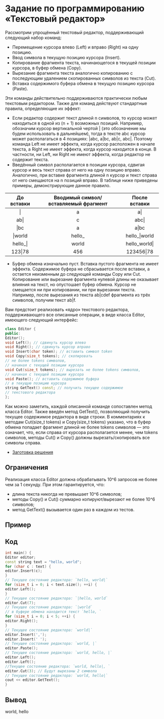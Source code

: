 # Задание по программированию «Текстовый редактор»

Рассмотрим упрощённый текстовый редактор, поддерживающий следующий набор команд:

- Перемещение курсора влево (Left) и вправо (Right) на одну позицию.
- Ввод символа в текущую позицию курсора (Insert).
- Копирование фрагмента текста, начинающегося в текущей позиции курсора, в буфер обмена (Copy).
- Вырезание фрагмента текста аналогично копированию с последующим удалением скопированных символов из текста (Cut).
- Вставка содержимого буфера обмена в текущую позицию курсора (Paste).

Эти команды действительно поддерживаются практически любым текстовым редактором. Также для команд действуют стандартные правила, определяющие их эффект:

- Если редактор содержит текст длиной n символов, то курсор может находиться в одной из (n + 1) возможных позиций. Например, обозначим курсор вертикальной чертой | (это обозначение мы будем использовать в дальнейшем), тогда в тексте abc курсор может располагаться в 4 позициях: |abc, a|bc, ab|c, abc|. Поэтому команда Left не имеет эффекта, когда курсор расположен в начале текста, а Right не имеет эффекта, когда курсор находится в конце. В частности, ни Left, ни Right не имеют эффекта, когда редактор не содержит текста.
- Введённый символ располагается в позиции курсора, сдвигая курсор и весь текст справа от него на одну позицию вправо. Аналогично, при вставке фрагмента длиной n курсор и текст справа от него смещаются на n позиций вправо. В таблице ниже приведены примеры, демонстрирующие данное правило.

| До вставки | Вводимый символ/вставляемый фрагмент | После вставки  |
| :--------: | :----------------------------------: | :------------: |
|     \|     |                  a                   |      a\|       |
|    ab\|    |                  c                   |     abc\|      |
|    \|bc    |                  a                   |     a\|bc      |
|  \|world   |               hello\_                | hello\_\|world |
| hello\_\|  |                world                 | hello_world\|  |
|  123\|78   |                 456                  |   123456\|78   |

- Буфер обмена изначально пуст. Вставка пустого фрагмента не имеет эффекта. Содержимое буфера не сбрасывается после вставки, а остается неизменным до следующей команды Copy или Cut. Копирование или вырезание фрагмента нулевой длины не оказывает влияния на текст, но опустошает буфер обмена. Курсор не смещается ни при копировании, ни при вырезании текста. Например, после вырезания из текста ab|cdef фрагмента из трёх символов, получим текст ab|f.

Вам предстоит реализовать «ядро» текстового редактора, поддерживающего все описанные операции, в виде класса Editor, имеющего следующий интерфейс:

```C++
class Editor {
public:
Editor();
void Left(); // сдвинуть курсор влево
void Right(); // сдвинуть курсор вправо
void Insert(char token); // вставить символ token
void Copy(size_t tokens); // cкопировать
// не более tokens символов,
// начиная с текущей позиции курсора
void Cut(size_t tokens); // вырезать не более tokens символов,
// начиная с текущей позиции курсора
void Paste(); // вставить содержимое буфера
// в текущую позицию курсора
string GetText() const; // получить текущее содержимое
// текстового редактора
};
```

Как можно заметить, каждой описанной команде сопоставлен метод класса Editor. Также введён метод GetText(), позволяющий получить текущее содержимое редактора в виде строки. В комментариях к методам Cut(size_t tokens) и Copy(size_t tokens) указано, что в буфер обмена попадает фрагмент длиной не более tokens символов — это означает, что, если справа от курсора располагается менее, чем tokens символов, методы Cut() и Copy() должны вырезать/скопировать все символы справа.

- [Заготовка решения](https://stepik.org/media/attachments/lesson/286768/unT46Hq0EeiLrA7SIbVCTg_bae4d1207ab411e8b20dcf3779aa5f1e_text_editor.cpp)

## Ограничения

Реализация класса Editor должна обрабатывать 10^6 запросов не более чем за 1 секунду. При этом гарантируется, что:

- длина текста никогда не превышает 10^6 символов;
- методы Copy() и Cut() суммарно копируют/вырезают не более 10^6 символов;
- метод GetText() вызывается один раз в каждом из тестов.

## Пример

## Код

```C++
int main() {
Editor editor;
const string text = "hello, world";
for (char c : text) {
editor.Insert(c);
}
// Текущее состояние редактора: `hello, world|`
for (size_t i = 0; i < text.size(); ++i) {
editor.Left();
}
// Текущее состояние редактора: `|hello, world`
editor.Cut(7);
// Текущее состояние редактора: `|world`
// в буфере обмена находится текст `hello, `
for (size_t i = 0; i < 5; ++i) {
editor.Right();
}
// Текущее состояние редактора: `world|`
editor.Insert(',');
editor.Insert(' ');
// Текущее состояние редактора: `world, |`
editor.Paste();
// Текущее состояние редактора: `world, hello, |`
editor.Left();
editor.Left();
//Текущее состояние редактора: `world, hello|, `
editor.Cut(3); // Будут вырезаны 2 символа
// Текущее состояние редактора: `world, hello|`
cout << editor.GetText();
}
```

## Вывод

world, hello

